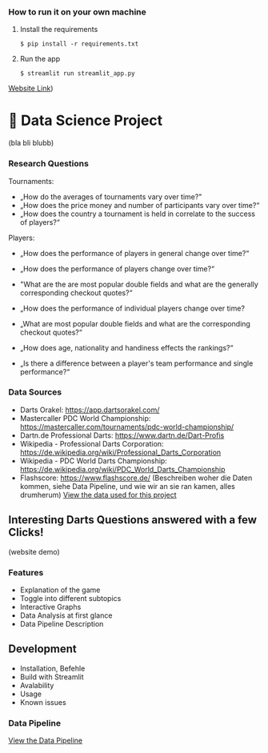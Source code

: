 ### How to run it on your own machine

1. Install the requirements

   ```
   $ pip install -r requirements.txt
   ```

2. Run the app

   ```
   $ streamlit run streamlit_app.py
   ```

[Website Link](https://dartsdatascienceproject-xk6arvxz2k8qj5galyqcqv.streamlit.app/))

# :dart: Data Science Project
(bla bli blubb)

### Research Questions
Tournaments:
- „How do the averages of tournaments vary over time?"
- „How does the price money and number of participants vary over time?“
- „How does the country a tournament is held in correlate to the success of players?“

Players:
- „How does the performance of players in general change over time?“
-    „How does the performance of players change over time?“
-    "What are the are most popular double fields and what are the generally corresponding checkout quotes?“

- „How does the performance of individual players change over time?
-    „What are most popular double fields and what are the corresponding checkout quotes?“
- „How does age, nationality and handiness effects the rankings?“
- „Is there a difference between a player's team performance and single performance?“

### Data Sources
- Darts Orakel: https://app.dartsorakel.com/
- Mastercaller PDC World Championship: https://mastercaller.com/tournaments/pdc-world-championship/
- Dartn.de Professional Darts: https://www.dartn.de/Dart-Profis
- Wikipedia - Professional Darts Corporation: https://de.wikipedia.org/wiki/Professional_Darts_Corporation
- Wikipedia - PDC World Darts Championship: https://de.wikipedia.org/wiki/PDC_World_Darts_Championship
- Flashscore: https://www.flashscore.de/
(Beschreiben woher die Daten kommen, siehe Data Pipeline, und wie wir an sie ran kamen, alles drumherum)
[View the data used for this project](Data/)

## Interesting Darts Questions answered with a few Clicks!
(website demo)

### Features
- Explanation of the game
- Toggle into different subtopics
- Interactive Graphs
- Data Analysis at first glance
- Data Pipeline Description

## Development
- Installation, Befehle
- Build with Streamlit
- Avalability
- Usage
- Known issues

### Data Pipeline

[View the Data Pipeline](https://github.com/EmilieTr/darts_data_science_project/blob/main/data_pipelining.txt)

